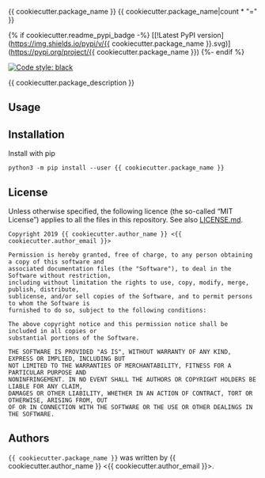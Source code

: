 {{ cookiecutter.package_name }}
{{ cookiecutter.package_name|count * "=" }}

{% if cookiecutter.readme_pypi_badge -%}
[[!Latest PyPI version](https://img.shields.io/pypi/v/{{ cookiecutter.package_name }}.svg)](https://pypi.org/project/{{ cookiecutter.package_name }})
{%- endif %}

[![Code style: black](https://img.shields.io/badge/code%20style-black-000000.svg)](https://github.com/psf/black)

{{ cookiecutter.package_description }}

## Usage

## Installation

Install with pip

```console
python3 -m pip install --user {{ cookiecutter.package_name }}
```

## License

Unless otherwise specified, the following licence (the so-called “MIT License”) applies to all the
files in this repository.
See also [LICENSE.md](LICENSE.md).

```text
Copyright 2019 {{ cookiecutter.author_name }} <{{ cookiecutter.author_email }}>

Permission is hereby granted, free of charge, to any person obtaining a copy of this software and
associated documentation files (the "Software"), to deal in the Software without restriction,
including without limitation the rights to use, copy, modify, merge, publish, distribute,
sublicense, and/or sell copies of the Software, and to permit persons to whom the Software is
furnished to do so, subject to the following conditions:

The above copyright notice and this permission notice shall be included in all copies or
substantial portions of the Software.

THE SOFTWARE IS PROVIDED "AS IS", WITHOUT WARRANTY OF ANY KIND, EXPRESS OR IMPLIED, INCLUDING BUT
NOT LIMITED TO THE WARRANTIES OF MERCHANTABILITY, FITNESS FOR A PARTICULAR PURPOSE AND
NONINFRINGEMENT. IN NO EVENT SHALL THE AUTHORS OR COPYRIGHT HOLDERS BE LIABLE FOR ANY CLAIM,
DAMAGES OR OTHER LIABILITY, WHETHER IN AN ACTION OF CONTRACT, TORT OR OTHERWISE, ARISING FROM, OUT
OF OR IN CONNECTION WITH THE SOFTWARE OR THE USE OR OTHER DEALINGS IN THE SOFTWARE.
```

## Authors

`{{ cookiecutter.package_name }}` was written by {{ cookiecutter.author_name }} <{{ cookiecutter.author_email }}>.

